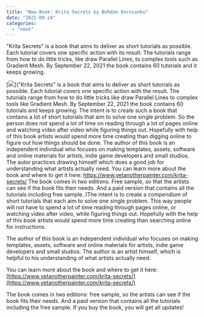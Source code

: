 ```yaml
---
title: "New Book: Krita Secrets by Bohdan Kornienko"
date: "2021-09-24"
categories: 
  - "news"
---
```


"Krita Secrets" is a book that aims to deliver as short tutorials as possible. Each tutorial covers one specific action with its result. The tutorials range from how to do little tricks, like draw Parallel Lines, to complex tools such as Gradient Mesh. By September 22, 2021 the book contains 60 tutorials and it keeps growing.

[![](/images/posts/2021/title-2.png)]("Krita Secrets" is a book that aims to deliver as short tutorials as possible. Each tutorial covers one specific action with the result. The tutorials range from how to do little tricks like draw Parallel Lines to complex tools like Gradient Mesh. By September 22, 2021 the book contains 60 tutorials and keeps growing. The intent is to create such a book that contains a lot of short tutorials that aim to solve one single problem. So the person does not spend a lot of time on reading through a lot of pages online and watching video after video while figuring things out. Hopefully with help of this book artists would spend more time creating than digging online to figure out how things should be done. The author of this book is an independent individual who focuses on making templates, assets, software and online materials for artists, indie game developers and small studios. The autor practices drawing himself which does a good job for understanding what artists actually need. You can learn more about the book and where to get it here: https://www.yetanotherpainter.com/krita-secrets/ The book comes in two editions. Free sample, so that the artists can see if the book fits their needs. And a paid version that contains all the tutorials including free sample. )The intent is to create a compendium of short tutorials that each aim to solve one single problem. This way people will not have to spend a lot of time reading through pages online, or watching video after video, while figuring things out. Hopefully with the help of this book artists would spend more time creating than searching online for instructions.

The author of this book is an independent individual who focuses on making templates, assets, software and online materials for artists, indie game developers and small studios. The author is an artist himself, which is helpful to his understanding of what artists actually need.

You can learn more about the book and where to get it here: [https://www.yetanotherpainter.com/krita-secrets/](https://www.yetanotherpainter.com/krita-secrets/)

The book comes in two editions: free sample, so the artists can see if the book fits their needs. And a paid version that contains all the tutorials including the free sample. If you buy the book, you will get all updates!
